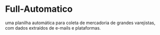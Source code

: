 # Full-Automatico
uma planilha automática para coleta de mercadoria de grandes varejistas, com dados extraídos de e-mails e plataformas.
